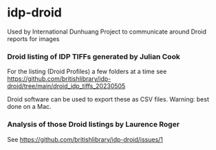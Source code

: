 # idp-droid
Used by International Dunhuang Project to communicate around Droid reports for images

### Droid listing of IDP TIFFs generated by Julian Cook

For the listing (Droid Profiles) a few folders at a time see https://github.com/britishlibrary/idp-droid/tree/main/droid_idp_tiffs_20230505

Droid software can be used to export these as CSV files. Warning: best done on a Mac.


### Analysis of those Droid listings by Laurence Roger

See https://github.com/britishlibrary/idp-droid/issues/1
